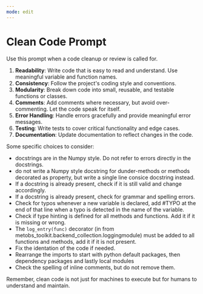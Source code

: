 ```yaml
---
mode: edit
---
```


# Clean Code Prompt
Use this prompt when a code cleanup or review is called for. 


1. **Readability**: Write code that is easy to read and understand. Use meaningful variable and function names.
2. **Consistency**: Follow the project's coding style and conventions.
3. **Modularity**: Break down code into small, reusable, and testable functions or classes.
4. **Comments**: Add comments where necessary, but avoid over-commenting. Let the code speak for itself.
5. **Error Handling**: Handle errors gracefully and provide meaningful error messages.
6. **Testing**: Write tests to cover critical functionality and edge cases.
7. **Documentation**: Update documentation to reflect changes in the code.

Some specific choices to consider:
- docstrings are in the Numpy style. Do not refer to errors directly in the docstrings.
- do not write a Numpy style docstring for dunder-methods or methods decorated as property, but write a single line consice docstring instead.
- If a docstring is already present, check if it is still valid and change accordingly.
- If a docstring is already present, check for grammar and spelling errors.
- Check for typos whenever a new variable is declared, add #TYPO at the end of that line when a typo is detected in the name of the variable.
- Check if type hinting is defined for all methods and functions. Add it if it is missing or wrong.
- The `log_entry(func)` decorator (in from metobs_toolkit.backend_collection.loggingmodule) must be added to all functions and methods, add it if it is not present.
- Fix the identation of the code if needed.
- Rearrange the imports to start with python default packages, then dependency packages and lastly  local modules
- Check the spelling of inline comments, but do not remove them.



Remember, clean code is not just for machines to execute but for humans to understand and maintain.